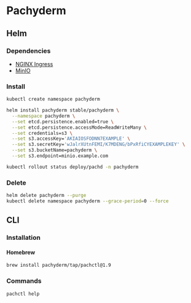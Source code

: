 # Pachyderm

## Helm

### Dependencies

- [NGINX Ingress](/nginx-ingress.md)
- [MinIO](/minio.md)

### Install

```sh
kubectl create namespace pachyderm
```

```sh
helm install pachyderm stable/pachyderm \
  --namespace pachyderm \
  --set etcd.persistence.enabled=true \
  --set etcd.persistence.accessMode=ReadWriteMany \
  --set credentials=s3 \
  --set s3.accessKey='AKIAIOSFODNN7EXAMPLE' \
  --set s3.secretKey='wJalrXUtnFEMI/K7MDENG/bPxRfiCYEXAMPLEKEY' \
  --set s3.bucketName=pachyderm \
  --set s3.endpoint=minio.example.com
```

```sh
kubectl rollout status deploy/pachd -n pachyderm
```

### Delete

```sh
helm delete pachyderm --purge
kubectl delete namespace pachyderm --grace-period=0 --force
```

## CLI

### Installation

#### Homebrew

```sh
brew install pachyderm/tap/pachctl@1.9
```

### Commands

```sh
pachctl help
```
